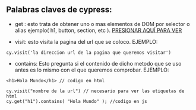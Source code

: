## Palabras claves de cypress:

- get : esto trata de obtener uno o mas elementos de DOM por selector o alias ejemplo( h1, button, section, etc ).
[PRESIONAR AQUÍ PARA VER](https://docs.cypress.io/api/commands/get)

- visit: esto visita la pagina del url que se coloco. EJEMPLO:
~~~
cy.visit('la direccion url de la pagina que queremos visitar')
~~~

- contains: Esto pregunta si el contenido de dicho metodo que se uso antes es lo mismo con el que queremos comprobar. EJEMPLO:

~~~
<h1>Hola Mundo</h1> // codigo en html

cy.visit("nombre de la url") // necesario para ver las etiquetas de html
cy.get("h1").contains( "Hola Mundo" ); //codigo en js
~~~